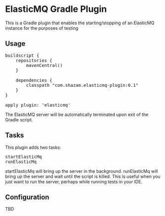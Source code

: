 ElasticMQ Gradle Plugin
=======================

This is a Gradle plugin that enables the starting/stopping of an ElasticMQ instance for the purposes of testing

Usage
-----

<pre>
buildscript {
	repositories {
		mavenCentral()
	}

	dependencies {
		classpath "com.shazam.elasticmq-plugin:0.1"
	}
}

apply plugin: 'elasticmq'
</pre>

The ElasticMQ server will be automatically terminated upon exit of the Gradle script.

Tasks
-----

This plugin adds two tasks:
<pre>
startElasticMq
runElasticMq
</pre>

startElasticMq will bring up the server in the background.
runElasticMq will bring up the server and wait until the script is killed.  This is useful when you just want to run the server, perhaps while running tests in your IDE.

Configuration
-----
TBD
